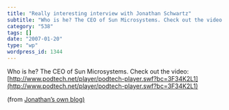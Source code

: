 ```yaml
---
title: "Really interesting interview with Jonathan Schwartz"
subtitle: "Who is he? The CEO of Sun Microsystems. Check out the video:"
category: "538"
tags: []
date: "2007-01-20"
type: "wp"
wordpress_id: 1344
---
```

Who is he? The CEO of Sun Microsystems. Check out the video:
[http://www.podtech.net/player/podtech-player.swf?bc=3F34K2L1](http://www.podtech.net/player/podtech-player.swf?bc=3F34K2L1)

(from [Jonathan’s own blog)](http://blogs.sun.com/jonathan/entry/good_bad_and_brave)